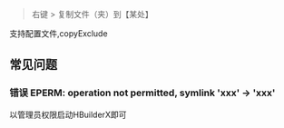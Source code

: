 ﻿> 右键 > 复制文件（夹）到【某处】

支持配置文件,copyExclude


## 常见问题

### 错误 EPERM: operation not permitted, symlink 'xxx' -> 'xxx'

以管理员权限启动HBuilderX即可